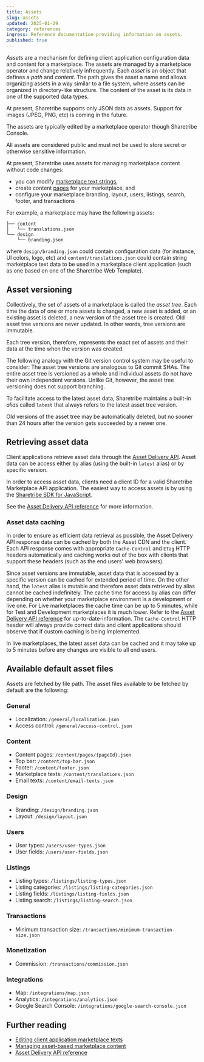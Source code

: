 ```yaml
---
title: Assets
slug: assets
updated: 2025-01-29
category: references
ingress: Reference documentation providing information on assets.
published: true
---
```


_Assets_ are a mechanism for defining client application configuration
data and content for a marketplace. The assets are managed by a
marketplace operator and change relatively infrequently. Each _asset_ is
an object that defines a _path_ and _content_. The path gives the asset
a name and allows organizing assets in a way similar to a file system,
where assets can be organized in directory-like structure. The content
of the asset is its data in one of the supported data types.

At present, Sharetribe supports only JSON data as assets. Support for
images (JPEG, PNG, etc) is coming in the future.

The assets are typically edited by a marketplace operator though
Sharetribe Console.

<warning>

All assets are considered public and must not be used to store secret or
otherwise sensitive information.

</warning>

At present, Sharetribe uses assets for managing marketplace content
without code changes:

- you can modify
  [marketplace text strings](/concepts/marketplace-texts/),
- create content [pages](/concepts/content-management/) for your
  marketplace, and
- configure your marketplace branding, layout, users, listings, search,
  footer, and transactions

For example, a marketplace may have the following assets:

```shell
├── content
│   └── translations.json
└── design
    └── branding.json
```

where `design/branding.json` could contain configuration data (for
instance, UI colors, logo, etc) and `content/translations.json` could
contain string marketplace text data to be used in a marketplace client
application (such as one based on one of the Sharetribe Web Template).

## Asset versioning

Collectively, the set of assets of a marketplace is called the _asset
tree_. Each time the data of one or more assets is changed, a new asset
is added, or an existing asset is deleted, a new version of the asset
tree is created. Old asset tree versions are never updated. In other
words, tree versions are immutable.

Each tree version, therefore, represents the exact set of assets and
their data at the time when the version was created.

The following analogy with the Git version control system may be useful
to consider: The asset tree versions are analogous to Git commit SHAs.
The entire asset tree is versioned as a whole and individual assets do
not have their own independent versions. Unlike Git, however, the asset
tree versioning does not support branching.

To facilitate access to the latest asset data, Sharetribe maintains a
built-in _alias_ called `latest` that always refers to the latest asset
tree version.

<info>

Old versions of the asset tree may be automatically deleted, but no
sooner than 24 hours after the version gets succeeded by a newer one.

</info>

## Retrieving asset data

Client applications retrieve asset data through the
[Asset Delivery API](https://www.sharetribe.com/api-reference/asset-delivery-api.html).
Asset data can be access either by alias (using the built-in `latest`
alias) or by specific version.

In order to access asset data, clients need a client ID for a valid
Sharetribe Marketplace API application. The easiest way to access assets
is by using the
[Sharetribe SDK for JavaScript](/concepts/js-sdk/#sharetribe-sdk-for-javascript).

See the
[Asset Delivery API reference](https://www.sharetribe.com/api-reference/asset-delivery-api.html)
for more information.

### Asset data caching

In order to ensure as efficient data retrieval as possible, the Asset
Delivery API response data can be cached by both the Asset CDN and the
client. Each API response comes with appropriate `Cache-Control` and
`ETag` HTTP headers automatically and caching works out of the box with
clients that support these headers (such as the end users' web
browsers).

Since asset versions are immutable, asset data that is accessed by a
specific version can be cached for extended period of time. On the other
hand, the `latest` alias is mutable and therefore asset data retrieved
by alias cannot be cached indefinitely. The cache time for access by
alias can differ depending on whether your marketplace environment is a
development or live one. For Live marketplaces the cache time can be up
to 5 minutes, while for Test and Development marketplaces it is much
lower. Refer to the
[Asset Delivery API reference](https://www.sharetribe.com/api-reference/asset-delivery-api.html)
for up-to-date-information. The `Cache-Control` HTTP header will always
provide correct data and client applications should observe that if
custom caching is being implemented.

<info>

In live marketplaces, the latest asset data can be cached and it may
take up to 5 minutes before any changes are visible to all end users.

</info>

## Available default asset files

Assets are fetched by file path. The asset files available to be fetched
by default are the following:

### General

- Localization: `/general/localization.json`
- Access control: `/general/access-control.json`

### Content

- Content pages: `/content/pages/{pageId}.json`
- Top bar: `/content/top-bar.json`
- Footer: `/content/footer.json`
- Marketplace texts: `/content/translations.json`
- Email texts: `/content/email-texts.json`

### Design

- Branding: `/design/branding.json`
- Layout: `/design/layout.json`

### Users

- User types: `/users/user-types.json`
- User fields: `/users/user-fields.json`

### Listings

- Listing types: `/listings/listing-types.json`
- Listing categories: `/listings/listing-categories.json`
- Listing fields: `/listings/listing-fields.json`
- Listing search: `/listings/listing-search.json`

### Transactions

- Minimum transaction size:
  `/transactions/minimum-transaction-size.json`

### Monetization

- Commission: `/transactions/commission.json`

### Integrations

- Map: `/integrations/map.json`
- Analytics: `/integrations/analytics.json`
- Google Search Console: `/integrations/google-search-console.json`

## Further reading

- [Editing client application marketplace texts](/concepts/marketplace-texts/)
- [Managing asset-based marketplace content](/concepts/content-management/)
- [Asset Delivery API reference](https://www.sharetribe.com/api-reference/asset-delivery-api.html)
